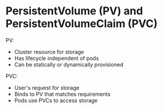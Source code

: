 # PersistentVolume (PV) and PersistentVolumeClaim (PVC)

PV:
- Cluster resource for storage
- Has lifecycle independent of pods
- Can be statically or dynamically provisioned

PVC:
- User's request for storage
- Binds to PV that matches requirements
- Pods use PVCs to access storage
